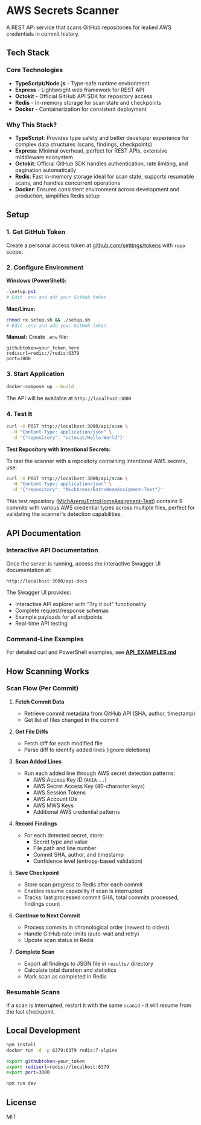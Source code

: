 # AWS Secrets Scanner

A REST API service that scans GitHub repositories for leaked AWS credentials in commit history.

## Tech Stack

### Core Technologies
- **TypeScript/Node.js** - Type-safe runtime environment
- **Express** - Lightweight web framework for REST API
- **Octokit** - Official GitHub API SDK for repository access
- **Redis** - In-memory storage for scan state and checkpoints
- **Docker** - Containerization for consistent deployment

### Why This Stack?

- **TypeScript**: Provides type safety and better developer experience for complex data structures (scans, findings, checkpoints)
- **Express**: Minimal overhead, perfect for REST APIs, extensive middleware ecosystem
- **Octokit**: Official GitHub SDK handles authentication, rate limiting, and pagination automatically
- **Redis**: Fast in-memory storage ideal for scan state, supports resumable scans, and handles concurrent operations
- **Docker**: Ensures consistent environment across development and production, simplifies Redis setup

## Setup

### 1. Get GitHub Token

Create a personal access token at [github.com/settings/tokens](https://github.com/settings/tokens) with `repo` scope.

### 2. Configure Environment

**Windows (PowerShell):**
```powershell
.\setup.ps1
# Edit .env and add your GitHub token
```

**Mac/Linux:**
```bash
chmod +x setup.sh && ./setup.sh
# Edit .env and add your GitHub token
```

**Manual:** Create `.env` file:
```env
githubtoken=your_token_here
redisurl=redis://redis:6379
port=3000
```

### 3. Start Application

```bash
docker-compose up --build
```

The API will be available at `http://localhost:3000`

### 4. Test It

```bash
curl -X POST http://localhost:3000/api/scan \
  -H "Content-Type: application/json" \
  -d '{"repository": "octocat/Hello-World"}'
```

**Test Repository with Intentional Secrets:**

To test the scanner with a repository containing intentional AWS secrets, use:
```bash
curl -X POST http://localhost:3000/api/scan \
  -H "Content-Type: application/json" \
  -d '{"repository": "MichArens/EntroHomeAssigment-Test"}'
```

This test repository ([MichArens/EntroHomeAssigment-Test](https://github.com/MichArens/EntroHomeAssigment-Test)) contains 9 commits with various AWS credential types across multiple files, perfect for validating the scanner's detection capabilities.

## API Documentation

### Interactive API Documentation
Once the server is running, access the interactive Swagger UI documentation at:
```
http://localhost:3000/api-docs
```

The Swagger UI provides:
- Interactive API explorer with "Try it out" functionality
- Complete request/response schemas
- Example payloads for all endpoints
- Real-time API testing

### Command-Line Examples
For detailed curl and PowerShell examples, see **[API_EXAMPLES.md](src/API_EXAMPLES.md)**

## How Scanning Works

### Scan Flow (Per Commit)

1. **Fetch Commit Data**
   - Retrieve commit metadata from GitHub API (SHA, author, timestamp)
   - Get list of files changed in the commit

2. **Get File Diffs**
   - Fetch diff for each modified file
   - Parse diff to identify added lines (ignore deletions)

3. **Scan Added Lines**
   - Run each added line through AWS secret detection patterns:
     - AWS Access Key ID (`AKIA...`)
     - AWS Secret Access Key (40-character keys)
     - AWS Session Tokens
     - AWS Account IDs
     - AWS MWS Keys
     - Additional AWS credential patterns

4. **Record Findings**
   - For each detected secret, store:
     - Secret type and value
     - File path and line number
     - Commit SHA, author, and timestamp
     - Confidence level (entropy-based validation)

5. **Save Checkpoint**
   - Store scan progress to Redis after each commit
   - Enables resume capability if scan is interrupted
   - Tracks: last processed commit SHA, total commits processed, findings count

6. **Continue to Next Commit**
   - Process commits in chronological order (newest to oldest)
   - Handle GitHub rate limits (auto-wait and retry)
   - Update scan status in Redis

7. **Complete Scan**
   - Export all findings to JSON file in `results/` directory
   - Calculate total duration and statistics
   - Mark scan as completed in Redis

### Resumable Scans

If a scan is interrupted, restart it with the same `scanid` - it will resume from the last checkpoint.

## Local Development

```bash
npm install
docker run -d -p 6379:6379 redis:7-alpine

export githubtoken=your_token
export redisurl=redis://localhost:6379
export port=3000

npm run dev
```

## License

MIT
